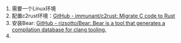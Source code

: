 
1. 需要一个Linux环境
2. 配置c2rust环境：[GitHub - immunant/c2rust: Migrate C code to Rust](https://github.com/immunant/c2rust)
3. 安装Bear: [GitHub - rizsotto/Bear: Bear is a tool that generates a compilation database for clang tooling.](https://github.com/rizsotto/Bear)
4. 